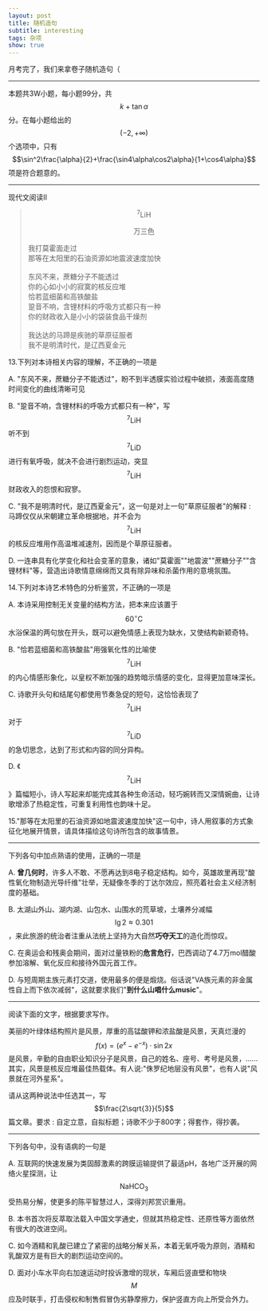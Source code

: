 ```yaml
---
layout: post
title: 随机造句
subtitle: interesting
tags: 杂项
show: true
---
```


月考完了，我们来拿卷子随机造句（

-----

本题共3W小题，每小题99分，共$$k+\tan\alpha$$分。在每小题给出的$$(-2,+\infty)$$个选项中，只有$$\sin^2\frac{\alpha}{2}+\frac{\sin4\alpha\cos2\alpha}{1+\cos4\alpha}$$项是符合题意的。

-----

现代文阅读II

> $$^7\mathrm{LiH}$$
>
> <center>万三色</center>
>
> 我打莫霍面走过\
  那等在太阳里的石油资源如地震波速度加快\
> \
> 东风不来，蔗糖分子不能透过\
  你的心如小小的寂寞的核反应堆\
  恰若蓝细菌和高铁酸盐\
  跫音不响，含锂材料的呼吸方式都只有一种\
  你的财政收入是小小的袋装食品干燥剂\
> \
> 我达达的马蹄是疾驰的草原征服者\
  我不是明清时代，是辽西夏金元

13.下列对本诗相关内容的理解，不正确的一项是

A. "东风不来，蔗糖分子不能透过"，盼不到半透膜实验过程中破损，液面高度随时间变化的曲线清晰可见

B. "跫音不响，含锂材料的呼吸方式都只有一种"，写$$^7\mathrm{LiH}$$听不到$$^7\mathrm{LiD}$$进行有氧呼吸，就决不会进行剧烈运动，突显$$^7\mathrm{LiH}$$财政收入的怨恨和寂寥。

C. "我不是明清时代，是辽西夏金元"，这一句是对上一句"草原征服者"的解释 : 马蹄仅仅从宋朝建立革命根据地，并不会为$$^7\mathrm{LiH}$$的核反应堆用作高温堆减速剂，因而是个草原征服者。

D. 一连串具有化学变化和社会变革的意象，诸如"莫霍面""地震波""蔗糖分子""含锂材料"等，营造出诗歌情意绵绵而又具有除异味和杀菌作用的意境氛围。

14.下列对本诗艺术特色的分析鉴赏，不正确的一项是

A. 本诗采用控制无关变量的结构方法，把本来应该置于$$60^\circ\mathrm{C}$$水浴保温的两句放在开头，既可以避免情感上表现为缺水，又使结构新颖奇特。

B. "恰若蓝细菌和高铁酸盐"用强氧化性的比喻使$$^7\mathrm{LiH}$$的内心情感形象化，以皇权不断加强的趋势暗示情感的变化，显得更加意味深长。

C. 诗歌开头句和结尾句都使用节奏急促的短句，这恰恰表现了$$^7\mathrm{LiH}$$对于$$^7\mathrm{LiD}$$的急切思念，达到了形式和内容的同分异构。

D. 《$$^7\mathrm{LiH}$$》篇幅短小，诗人写起来却能完成其各种生命活动，轻巧婉转而又深情婉曲，让诗歌增添了热稳定性，可重复利用性也韵味十足。

15."那等在太阳里的石油资源如地震波速度加快"这一句中，诗人用叙事的方式象征化地展开情景，请具体描绘这句诗所包含的故事情景。

-----

下列各句中加点熟语的使用，正确的一项是

A. **曾几何时**，许多人不敢、不愿再达到8电子稳定结构。如今，英雄故里再现"酸性氧化物制造光导纤维"壮举，无疑像冬季的丁达尔效应，照亮着社会主义经济制度的基础。

B. 太湖山外山、湖内湖、山包水、山围水的荒草坡，土壤养分减幅$$\lg 2\approx0.301$$，来此旅游的统治者注重从法统上坚持为大自然**巧夺天工**的造化而惊叹。

C. 在奥运会和残奥会期间，面对过量铁粉的**危言危行**，巴西调动了4.7万mol醋酸参加溶解、氧化反应和接待外国元首工作。

D. 与短周期主族元素打交道，使用最多的便是煅烧。俗话说"VA族元素的非金属性自上而下依次减弱"，这就要求我们"**到什么山唱什么music**"。

-----

阅读下面的文字，根据要求写作。

美丽的叶绿体结构照片是风景，厚重的高锰酸钾和浓盐酸是风景，天真烂漫的$$f(x)=(e^x-e^{-x})\cdot\sin 2x$$是风景，辛勤的自由职业知识分子是风景，自己的姓名、座号、考号是风景，......其实，风景是核反应堆最佳热载体。有人说:"侏罗纪地层没有风景"，也有人说"风景就在河外星系"。

请从这两种说法中任选其一，写$$\frac{2\sqrt{3}}{5}$$篇文章。要求 : 自定立意，自拟标题；诗歌不少于800字；得套作，得抄袭。

-----

下列各句中，没有语病的一句是

A. 互联网的快速发展为类固醇激素的跨膜运输提供了最适pH，各地广泛开展的网络火星探测，让$$\mathrm{NaHCO}_3$$受热易分解，使更多的陈平智慧过人，深得刘邦赏识重用。

B. 本书首次将反萃取法载入中国文学通史，但就其热稳定性、还原性等方面依然有很大的改进空间。

C. 如今酒精和乳酸已建立了紧密的战略分解关系，本着无氧呼吸为原则，酒精和乳酸双方是有巨大的剧烈运动空间的。

D. 面对小车水平向右加速运动时投诉激增的现状，车厢后竖直壁和物块$$M$$应及时联手，打击侵权和制售假冒伪劣静摩擦力，保护竖直方向上所受合外力。

